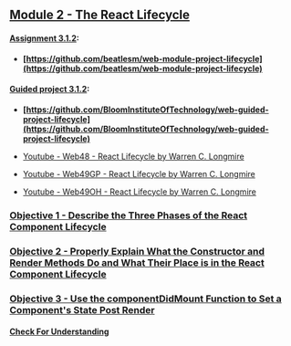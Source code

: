 ## [Module 2 - The React Lifecycle](./Objects/Object_1.md)

#### [Assignment 3.1.2](./Assign312/README.md):

-   **[https://github.com/beatlesm/web-module-project-lifecycle](https://github.com/beatlesm/web-module-project-lifecycle)**
   
#### [Guided project 3.1.2](./Guided312):

-   **[https://github.com/BloomInstituteOfTechnology/web-guided-project-lifecycle](https://github.com/BloomInstituteOfTechnology/web-guided-project-lifecycle)**

-   [Youtube - Web48 - React Lifecycle by Warren C. Longmire](https://www.youtube.com/watch?v=Dig2VLr6gbM)
-   [Youtube - Web49GP - React Lifecycle by Warren C. Longmire](https://youtu.be/1m9S2dNQ7To)
-   [Youtube - Web49OH - React Lifecycle by Warren C. Longmire](https://www.dropbox.com/home/LambdaSchool/U3-W49/W3.1/11302021?preview=LS_OH_11302021_1335_2.mp4)


### [Objective 1 - Describe the Three Phases of the React Component Lifecycle](./Objects/Object_1.md)

### [Objective 2 - Properly Explain What the Constructor and Render Methods Do and What Their Place is in the React Component Lifecycle](./Objects/Object_2.md)

### [Objective 3 - Use the componentDidMount Function to Set a Component's State Post Render](./Objects/Object_3.md)

#### [Check For Understanding](./Objects/Understanding.md)
